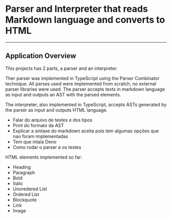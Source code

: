 # Parser and Interpreter that reads Markdown language and converts to HTML

---

## Application Overview

This projects has 2 parts, a parser and an interpreter. 

Ther parser was implemented in TypeScript using the Parser Combinator technique. All parses used were implemented from scratch, no external parser libraries were used. The parser accepts texts in markdown language as input and outputs an AST with the parsed elements.

The interpreter, also implemented in TypeScript, accepts ASTs generated by the parser as input and outputs HTML language.




- Falar do arquivo de testes e dos tipos
- Print do formato da AST
- Explicar a sintaxe do markdown aceita pois tem algumas opções que nao foram implementadas
- Tem que intala Deno
- Como rodar o parser e os testes

HTML elements implemented so far:

- Heading
- Paragraph
- Bold
- Italic
- Unoredered List
- Ordered List
- Blockquote
- Link
- Image
